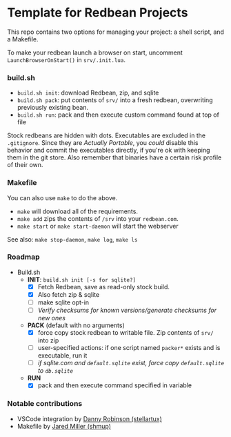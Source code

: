 # Template for Redbean Projects

This repo contains two options for managing your project: a shell script, and a
Makefile.

To make your redbean launch a browser on start, uncomment
`LaunchBrowserOnStart()` in `srv/.init.lua`.

### build.sh

- `build.sh init`: download Redbean, zip, and sqlite
- `build.sh pack`: put contents of `srv/` into a fresh redbean, overwriting
  previously existing bean.
- `build.sh run`: pack and then execute custom command found at top of file

Stock redbeans are hidden with dots. Executables are excluded in the
`.gitignore`. Since they are *Actually Portable*, you *could* disable this
behavior and commit the executables directly, if you're ok with keeping them in
the git store. Also remember that binaries have a certain risk profile of their
own.

### Makefile

You can also use `make` to do the above.

- `make` will download all of the requirements.
- `make add` zips the contents of `/srv` into your `redbean.com`.
- `make start` or `make start-daemon` will start the webserver

See also: `make stop-daemon`, `make log`, `make ls`

### Roadmap

- Build.sh
  - **INIT**: `build.sh init [-s for sqlite?]`
    - [x] Fetch Redbean, save as read-only stock build.
    - [x] Also fetch zip & sqlite
    - [ ] make sqlite opt-in
    - [ ] *Verify checksums for known versions/generate checksums for new
          ones*
  - **PACK** (default with no arguments)
    - [x] force copy stock redbean to writable file. Zip contents of `srv/`
          into zip
    - [ ] user-specified actions: if one script named `packer*` exists and is
          executable, run it
    - [ ] *if sqlite.com and `default.sqlite` exist, force copy
          `default.sqlite` to `db.sqlite`*
  - **RUN**
    - [x] pack and then execute command specified in variable

### Notable contributions

- VSCode integration by [Danny Robinson
  (stellartux)](https://github.com/stellartux)
- Makefile by [Jared Miller (shmup)](https://github.com/shmup)
